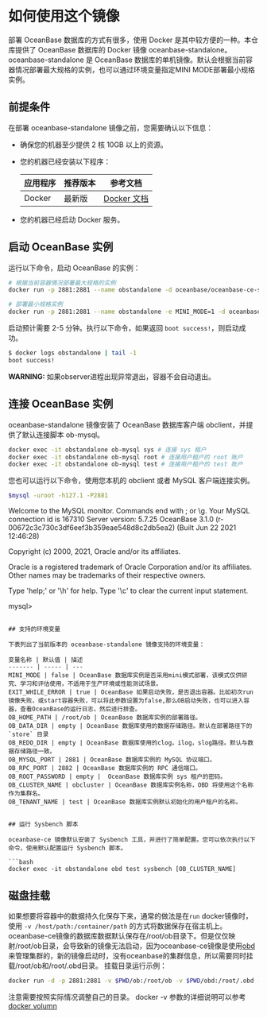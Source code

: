 # 如何使用这个镜像

部署 OceanBase 数据库的方式有很多，使用 Docker 是其中较方便的一种。本仓库提供了 OceanBase 数据库的 Docker 镜像 oceanbase-standalone。oceanbase-standalone 是 OceanBase 数据库的单机镜像。默认会根据当前容器情况部署最大规格的实例，也可以通过环境变量指定MINI MODE部署最小规格实例。

## 前提条件

在部署 oceanbase-standalone 镜像之前，您需要确认以下信息：

- 确保您的机器至少提供 2 核 10GB 以上的资源。
- 您的机器已经安装以下程序：

    应用程序 | 推荐版本 | 参考文档
    ---     | ------  | -----
    Docker | 最新版 | [Docker 文档](https://docs.docker.com/get-docker/)
- 您的机器已经启动 Docker 服务。

## 启动 OceanBase 实例

运行以下命令，启动 OceanBase 的实例：

```bash
# 根据当前容器情况部署最大规格的实例
docker run -p 2881:2881 --name obstandalone -d oceanbase/oceanbase-ce-standalone

# 部署最小规格实例
docker run -p 2881:2881 --name obstandalone -e MINI_MODE=1 -d oceanbase/oceanbase-ce-standalone
```

启动预计需要 2-5 分钟。执行以下命令，如果返回 `boot success!`，则启动成功。

```bash
$ docker logs obstandalone | tail -1
boot success!
```

**WARNING:** 如果observer进程出现异常退出，容器不会自动退出。

## 连接 OceanBase 实例

oceanbase-standalone 镜像安装了 OceanBase 数据库客户端 obclient，并提供了默认连接脚本 ob-mysql。

```bash
docker exec -it obstandalone ob-mysql sys # 连接 sys 租户
docker exec -it obstandalone ob-mysql root # 连接用户租户的 root 账户
docker exec -it obstandalone ob-mysql test # 连接用户租户的 test 账户
```

您也可以运行以下命令，使用您本机的 obclient 或者 MySQL 客户端连接实例。

```bash
$mysql -uroot -h127.1 -P2881
```
Welcome to the MySQL monitor.  Commands end with ; or \g.
Your MySQL connection id is 167310
Server version: 5.7.25 OceanBase 3.1.0 (r-00672c3c730c3df6eef3b359eae548d8c2db5ea2) (Built Jun 22 2021 12:46:28)

Copyright (c) 2000, 2021, Oracle and/or its affiliates.

Oracle is a registered trademark of Oracle Corporation and/or its
affiliates. Other names may be trademarks of their respective
owners.

Type 'help;' or '\h' for help. Type '\c' to clear the current input statement.

mysql>
```

## 支持的环境变量

下表列出了当前版本的 oceanbase-standalone 镜像支持的环境变量：

变量名称 | 默认值 | 描述
------- | ----- | ---
MINI_MODE | false | OceanBase 数据库实例是否采用mini模式部署，该模式仅供研究、学习和评估使用，不适用于生产环境或性能测试场景。
EXIT_WHILE_ERROR | true | OceanBase 如果启动失败，是否退出容器。比如初次run镜像失败，或start容器失败，可以将此参数设置为false,那么OB启动失败，也可以进入容器，查看OceanBase的运行日志，然后进行排查。
OB_HOME_PATH | /root/ob | OceanBase 数据库实例的部署路径。
OB_DATA_DIR | empty | OceanBase 数据库使用的数据存储路径。默认在部署路径下的 `store` 目录
OB_REDO_DIR | empty | OceanBase 数据库使用的clog，ilog，slog路径。默认与数据存储路径一致。
OB_MYSQL_PORT | 2881 | OceanBase 数据库实例的 MySQL 协议端口。
OB_RPC_PORT | 2882 | OceanBase 数据库实例的 RPC 通信端口。
OB_ROOT_PASSWORD | empty |  OceanBase 数据库实例 sys 租户的密码。
OB_CLUSTER_NAME | obcluster | OceanBase 数据库实例名称，OBD 将使用这个名称作为集群名。
OB_TENANT_NAME | test | OceanBase 数据库实例默认初始化的用户租户的名称。


## 运行 Sysbench 脚本

oceanbase-ce 镜像默认安装了 Sysbench 工具，并进行了简单配置。您可以依次执行以下命令，使用默认配置运行 Sysbench 脚本。

```bash
docker exec -it obstandalone obd test sysbench [OB_CLUSTER_NAME]
```

## 磁盘挂载
如果想要将容器中的数据持久化保存下来，通常的做法是在`run` docker镜像时，使用 `-v /host/path:/container/path` 的方式将数据保存在宿主机上。
oceanbase-ce镜像的数据库数据默认保存在/root/ob目录下。但是仅仅映射/root/ob目录，会导致新的镜像无法启动，因为oceanbase-ce镜像是使用[obd](https://github.com/oceanbase/obdeploy) 来管理集群的，新的镜像启动时，没有oceanbase的集群信息，所以需要同时挂载/root/ob和/root/.obd目录。
挂载目录运行示例：

```bash
docker run -d -p 2881:2881 -v $PWD/ob:/root/ob -v $PWD/obd:/root/.obd --name oceanbase oceanbase/oceanbase-ce
```

注意需要按照实际情况调整自己的目录。
docker -v 参数的详细说明可以参考 [docker volumn](https://docs.docker.com/storage/volumes/)
